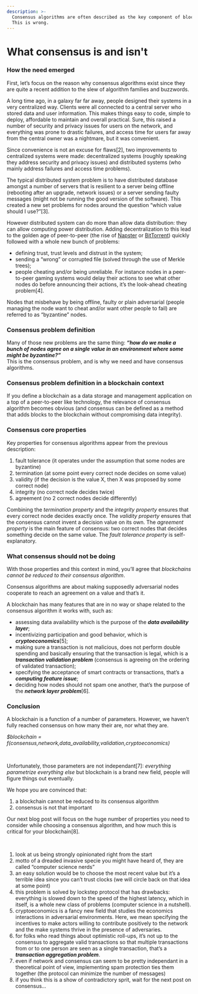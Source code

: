 ```yaml
---
description: >-
  Consensus algorithms are often described as the key component of blockchain.
  This is wrong.
---
```


# What consensus is and isn't

### How the need emerged

First, let’s focus on the reason why consensus algorithms exist since they are quite a recent addition to the slew of algorithm families and buzzwords.

A long time ago, in a galaxy far far away, people designed their systems in a very centralized way. Clients were all connected to a central server who stored data and user information. This makes things easy to code, simple to deploy, affordable to maintain and overall practical. Sure, this raised a number of security and privacy issues for users on the network, and everything was prone to drastic failures, and access time for users far away from the central owner was a nightmare, but it was convenient.

Since convenience is not an excuse for flaws\[2], two improvements to centralized systems were made: decentralized systems (roughly speaking they address security and privacy issues) and distributed systems (who mainly address failures and access time problems).

The typical distributed system problem is to have distributed database amongst a number of servers that is resilient to a server being offline (rebooting after an upgrade, network issues) or a server sending faulty messages (might not be running the good version of the software). This created a new set problems for nodes around the question “which value should I use?”\[3].

However distributed system can do more than allow data distribution: they can allow computing power distribution. Adding decentralization to this lead to the golden age of peer-to-peer (the rise of [Napster](https://en.wikipedia.org/wiki/Napster) or [BitTorrent](https://en.wikipedia.org/wiki/BitTorrent)) quickly followed with a whole new bunch of problems:

* defining trust, trust levels and distrust in the system;
* sending a “wrong” or corrupted file (solved through the use of Merkle trees);
* people cheating and/or being unreliable. For instance nodes in a peer-to-peer gaming systems would delay their actions to see what other nodes do before announcing their actions, it’s the look-ahead cheating problem\[4].

Nodes that misbehave by being offline, faulty or plain adversarial (people managing the node want to cheat and/or want other people to fail) are referred to as “byzantine” nodes.

### Consensus problem definition

Many of those new problems are the same thing: _**“how do we make a bunch of nodes agree on a single value in an environment where some might be byzantine?”**_\
This is the consensus problem, and is why we need and have consensus algorithms.

### Consensus problem definition in a blockchain context

If you define a blockchain as a data storage and management application on a top of a peer-to-peer like technology, the relevance of consensus algorithm becomes obvious (and consensus can be defined as a method that adds blocks to the blockchain without compromising data integrity).

### Consensus core properties

Key properties for consensus algorithms appear from the previous description:

1. fault tolerance (it operates under the assumption that some nodes are byzantine)
2. termination (at some point every correct node decides on some value)
3. validity (if the decision is the value X, then X was proposed by some correct node)
4. integrity (no correct node decides twice)
5. agreement (no 2 correct nodes decide differently)

Combining the _termination property_ and the _integrity property_ ensures that every correct node decides exactly once. The _validity property_ ensures that the consensus cannot invent a decision value on its own. The _agreement property_ is the main feature of consensus: two correct nodes that decides something decide on the same value. The _fault tolerance property_ is self-explanatory.

### What consensus should not be doing

With those properties and this context in mind, you’ll agree that _blockchains cannot be reduced to their consensus algorithm_.

Consensus algorithms are about making supposedly adversarial nodes cooperate to reach an agreement on a value and that’s it.

A blockchain has many features that are in no way or shape related to the consensus algorithm it works with, such as:

* assessing data availability which is the purpose of the _**data availability layer**_;
* incentivizing participation and good behavior, which is _**cryptoeconomics**_\[5];
* making sure a transaction is not malicious, does not perform double spending and basically ensuring that the transaction is legal, which is a _**transaction validation problem**_ (consensus is agreeing on the ordering of validated transaction);
* specifying the acceptance of smart contracts or transactions, that’s a _**computing feature issue**_;
* deciding how nodes should not spam one another, that’s the purpose of the _**network layer problem**_\[6].

### Conclusion

A blockchain is a function of a number of parameters. However, we haven’t fully reached consensus on how many their are, nor what they are.

_$blockchain = f(consensus,network,data\_availability,validation,cryptoeconomics)_

‍

Unfortunately, those parameters are not independant\[7]: _everything parametrize everything else_ but blockchain is a brand new field, people will figure things out eventually.

We hope you are convinced that:

1. a blockchain cannot be reduced to its consensus algorithm
2. consensus is not that important

Our next blog post will focus on the huge number of properties you need to consider while choosing a consensus algorithm, and how much this is critical for your blockchain\[8].

‍

1. look at us being strongly opinionated right from the start
2. motto of a dreaded invasive specie you might have heard of, they are called “computer science nerds”
3. an easy solution would be to choose the most recent value but it’s a terrible idea since you can’t trust clocks (we will circle back on that idea at some point)
4. this problem is solved by lockstep protocol that has drawbacks: everything is slowed down to the speed of the highest latency, which in itself, is a whole new class of problems (computer science in a nutshell).
5. cryptoeconomics is a fancy new field that studies the economics interactions in adversarial environments. Here, we mean specifying the incentives to make actors willing to contribute positively to the network and the make systems thrive in the presence of adversaries.
6. for folks who read things about optimistic roll-ups, it’s not up to the consensus to aggregate valid transactions so that multiple transactions from or to one person are seen as a single transaction, that’s a _**transaction aggregation problem**_.
7. even if network and consensus can seem to be pretty independant in a theoretical point of view, implementing spam protection ties them together (the protocol can minimize the number of messages)
8. if you think this is a show of contradictory sprit, wait for the next post on consensus…

##

##

##

